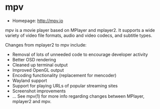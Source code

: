 # mpv

* Homepage: http://mpv.io

mpv is a movie player based on MPlayer and mplayer2. It supports a wide
 variety of video file formats, audio and video codecs, and subtitle types.

 Changes from mplayer2 to mpv include:

  * Removal of lots of unneeded code to encourage developer activity
  * Better OSD rendering
  * Cleaned up terminal output
  * Improved OpenGL output
  * Encoding functionality (replacement for mencoder)
  * Wayland support
  * Support for playing URLs of popular streaming sites
  * Screenshot improvements
  * ...
 See mpv(1) for more info regarding changes between MPlayer, mplayer2 and mpv.
